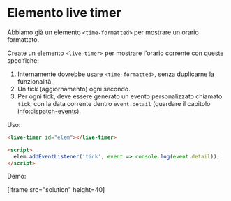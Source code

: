
# Elemento live timer

Abbiamo già un elemento `<time-formatted>` per mostrare un orario formattato.

Create un elemento `<live-timer>` per mostrare l'orario corrente con queste specifiche:
1. Internamente dovrebbe usare `<time-formatted>`, senza duplicarne la funzionalità.
2. Un tick (aggiornamento) ogni secondo.
3. Per ogni tick, deve essere generato un evento personalizzato chiamato `tick`, con la data corrente dentro `event.detail` (guardare il capitolo <info:dispatch-events>).

Uso:

```html
<live-timer id="elem"></live-timer>

<script>
  elem.addEventListener('tick', event => console.log(event.detail));
</script>
```

Demo:

[iframe src="solution" height=40]
